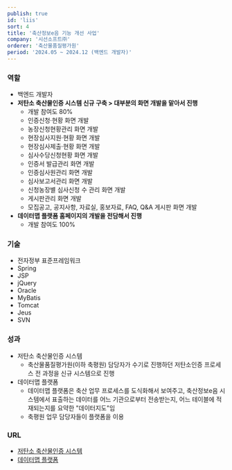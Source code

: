 ```yaml
---
publish: true
id: 'liis'
sort: 4
title: '축산정보e음 기능 개선 사업'
company: '시선소프트㈜'
orderer: '축산물품질평가원'
period: '2024.05 ~ 2024.12 (백엔드 개발자)'
---
```


### 역할

- 백엔드 개발자
- **저탄소 축산물인증 시스템 신규 구축 > 대부분의 화면 개발을 맡아서 진행**
  - 개발 참여도 80%
  - 인증신청&middot;현황 화면 개발
  - 농장신청현황관리 화면 개발
  - 현장심사지원&middot;현황 화면 개발
  - 현장심사제출&middot;현황 화면 개발
  - 심사수당신청현황 화면 개발
  - 인증서 발급관리 화면 개발
  - 인증심사원관리 화면 개발
  - 심사보고서관리 화면 개발
  - 신청농장별 심사신청 수 관리 화면 개발
  - 게시판관리 화면 개발
  - 모집공고, 공지사항, 자료실, 홍보자료, FAQ, Q&amp;A 게시판 화면 개발
- **데이터맵 플랫폼 홈페이지의 개발을 전담해서 진행**
  - 개발 참여도 100%

### 기술

- 전자정부 표준프레임워크
- Spring
- JSP
- jQuery
- Oracle
- MyBatis
- Tomcat
- Jeus
- SVN

### 성과

- 저탄소 축산물인증 시스템
  - 축산물품질평가원(이하 축평원) 담당자가 수기로 진행하던 저탄소인증 프로세스 전 과정을 신규 시스템으로 진행
- 데이터맵 플랫폼
  - 데이터맵 플랫폼은 축산 업무 프로세스를 도식화해서 보여주고, 축산정보e음 시스템에서 표출하는 데이터를 어느 기관으로부터 전송받는지, 어느 테이블에 적재되는지를 요약한 "데이터지도"임
  - 축평원 업무 담당자들이 플랫폼을 이용

### URL

- [저탄소 축산물인증 시스템](https://liis.go.kr/newlcb/LcbMain.do)
- [데이터맵 플랫폼](https://liis.go.kr/datamap/DataMapMain.do)
